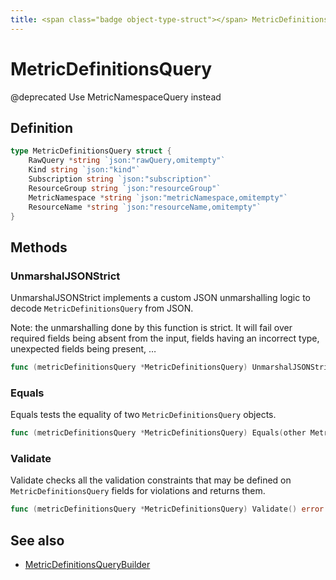 ```yaml
---
title: <span class="badge object-type-struct"></span> MetricDefinitionsQuery
---
```

# <span class="badge object-type-struct"></span> MetricDefinitionsQuery

@deprecated Use MetricNamespaceQuery instead

## Definition

```go
type MetricDefinitionsQuery struct {
    RawQuery *string `json:"rawQuery,omitempty"`
    Kind string `json:"kind"`
    Subscription string `json:"subscription"`
    ResourceGroup string `json:"resourceGroup"`
    MetricNamespace *string `json:"metricNamespace,omitempty"`
    ResourceName *string `json:"resourceName,omitempty"`
}
```
## Methods

### <span class="badge object-method"></span> UnmarshalJSONStrict

UnmarshalJSONStrict implements a custom JSON unmarshalling logic to decode `MetricDefinitionsQuery` from JSON.

Note: the unmarshalling done by this function is strict. It will fail over required fields being absent from the input, fields having an incorrect type, unexpected fields being present, …

```go
func (metricDefinitionsQuery *MetricDefinitionsQuery) UnmarshalJSONStrict(raw []byte) error
```

### <span class="badge object-method"></span> Equals

Equals tests the equality of two `MetricDefinitionsQuery` objects.

```go
func (metricDefinitionsQuery *MetricDefinitionsQuery) Equals(other MetricDefinitionsQuery) bool
```

### <span class="badge object-method"></span> Validate

Validate checks all the validation constraints that may be defined on `MetricDefinitionsQuery` fields for violations and returns them.

```go
func (metricDefinitionsQuery *MetricDefinitionsQuery) Validate() error
```

## See also

 * <span class="badge builder"></span> [MetricDefinitionsQueryBuilder](./builder-MetricDefinitionsQueryBuilder.md)
